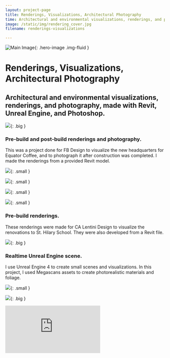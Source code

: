 ```yaml
---
layout: project-page
title: Renderings, Visualizations, Architectural Photography
time: Architectural and environmental visualizations, renderings, and photography, made with Revit, Unreal Engine, and Photoshop. 
image: /static/img/rendering_cover.jpg
filename: renderings-visualizations

---
```

![Main Image](/static/img/rendering_cover.jpg){: .hero-image .img-fluid }
# Renderings, Visualizations, Architectural Photography
## Architectural and environmental visualizations, renderings, and photography, made with Revit, Unreal Engine, and Photoshop. 

![](/static/img/rend_4.jpg){: .big }

### Pre-build and post-build renderings and photography.
This was a project done for FB Design to visualize the new headquarters for Equator Coffee, and to photograph it after construction was completed. I made the renderings from a provided Revit model. 

![](/static/img/rend_2.jpg){: .small }

![](/static/img/rend_1.jpg){: .small }

![](/static/img/rend_3.jpg){: .small }

![](/static/img/rend_6.jpg){: .small }

### Pre-build renderings.
These renderings were made for CA Lentini Design to visualize the renovations to St. Hilary School. They were also developed from a Revit file. 

![](/static/img/rend_5.jpg){: .big }

### Realtime Unreal Engine scene.
I use Unreal Engine 4 to create small scenes and visualizations. In this project, I used Megascans assets to create photorealistic materials and foliage. 

![](/static/img/rend_9.jpg){: .small }

![](/static/img/rend_8.jpg){: .big }

<iframe src="https://www.youtube-nocookie.com/embed/0yiPprc8u84" frameborder="0" allow="accelerometer; autoplay; encrypted-media; gyroscope; picture-in-picture" allowfullscreen></iframe>